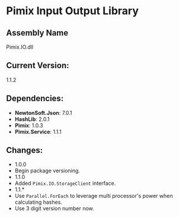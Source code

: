Pimix Input Output Library
===

Assembly Name
---
Pimix.IO.dll

Current Version:
---
1.1.2

Dependencies:
---
 - **NewtonSoft.Json**: 7.0.1
 - **HashLib**: 2.0.1
 - **Pimix**: 1.0.3
 - **Pimix.Service**: 1.1.1

Changes:
---
 - 1.0.0
  - Begin package versioning.
 - 1.1.0
  - Added `Pimix.IO.StorageClient` interface.
 - 1.1.*
  - Use `Parallel.ForEach` to leverage multi processor's power when calculating hashes.
  - Use 3 digit version number now.